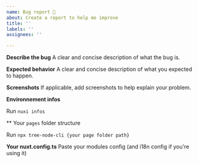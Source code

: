 ```yaml
---
name: Bug report 🐞
about: Create a report to help me improve
title: ''
labels: ''
assignees: ''

---
```


**Describe the bug**
A clear and concise description of what the bug is.

**Expected behavior**
A clear and concise description of what you expected to happen.

**Screenshots**
If applicable, add screenshots to help explain your problem.

**Environnement infos**

Run `nuxi infos`

** Your `pages` folder structure

Run `npx tree-node-cli {your page folder path}`

**Your nuxt.config.ts**
Paste your modules config (and i18n config if you're using it)
